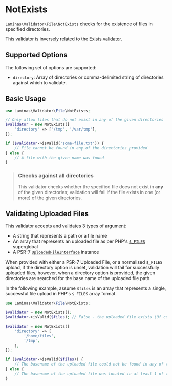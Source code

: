 # NotExists

`Laminas\Validator\File\NotExists` checks for the existence of files in specified
directories.

This validator is inversely related to the [Exists validator](exists.md).

## Supported Options

The following set of options are supported:

- `directory`: Array of directories or comma-delimited string of directories against which to validate.

## Basic Usage

```php
use Laminas\Validator\File\NotExists;

// Only allow files that do not exist in any of the given directories
$validator = new NotExists([
    'directory' => ['/tmp', '/var/tmp'],
]);

if ($validator->isValid('some-file.txt')) {
    // File cannot be found in any of the directories provided
} else {
    // A file with the given name was found
}
```

> ### Checks against all directories
>
> This validator checks whether the specified file does not exist in **any** of
> the given directories; validation will fail if the file exists in one (or
> more) of the given directories.

## Validating Uploaded Files

This validator accepts and validates 3 types of argument:

- A string that represents a path or a file name
- An array that represents an uploaded file as per PHP's [`$_FILES`](https://www.php.net/manual/reserved.variables.files.php) superglobal
- A PSR-7 [`UploadedFileInterface`](https://www.php-fig.org/psr/psr-7/#36-psrhttpmessageuploadedfileinterface) instance

When provided with either a PSR-7 Uploaded File, or a normalised `$_FILES` upload, if the directory option is unset, validation will fail for successfully uploaded files, however, when a directory option is provided, the given directories are searched for the base name of the uploaded file path.

In the following example, assume `$files` is an array that represents a single, successful file upload in PHP's `$_FILES` array format. 

```php
use Laminas\Validator\File\NotExists;

$validator = new NotExists();
$validator->isValid($files); // False - the uploaded file exists (Of course)

$validator = new NotExists([
    'directory' => [
        '/home/files',
        '/tmp',
    ],
]);

if ($validator->isValid($files)) {
    // The basename of the uploaded file could not be found in any of the directories
} else {
    // The basename of the uploaded file was located in at least 1 of the directories
}
```
